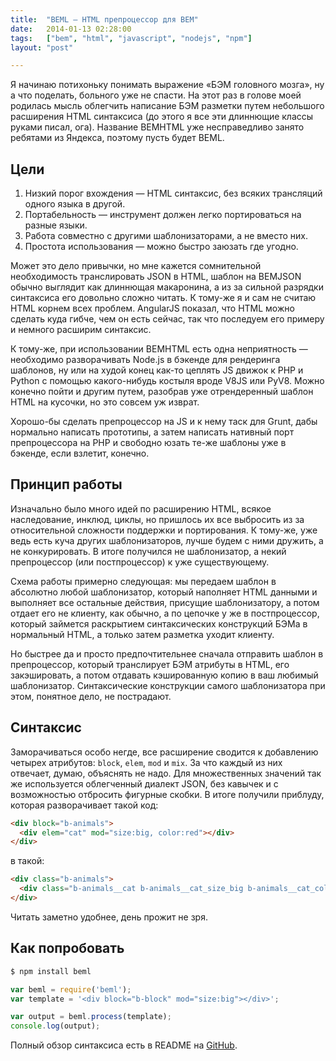 ```yaml
---
title:  "BEML — HTML препроцессор для BEM"
date:   2014-01-13 02:28:00
tags:   ["bem", "html", "javascript", "nodejs", "npm"]
layout: "post"

---
```


Я начинаю потихоньку понимать выражение «БЭМ головного мозга», ну а что поделать, больного уже не спасти. На этот раз в голове моей родилась мысль облегчить написание БЭМ разметки путем небольшого расширения HTML синтаксиса (до этого я все эти длиннющие классы руками писал, ога). Название BEMHTML уже несправедливо занято ребятами из Яндекса, поэтому пусть будет BEML.

<!-- cut -->

Цели
----

1. Низкий порог вхождения — HTML синтаксис, без всяких трансляций одного языка в другой.
2. Портабельность — инструмент должен легко портироваться на разные языки.
3. Работа совместно с другими шаблонизаторами, а не вместо них.
4. Простота использования — можно быстро заюзать где угодно.

Может это дело привычки, но мне кажется сомнительной необходимость транслировать JSON в HTML, шаблон на BEMJSON обычно выглядит как длиннющая макаронина, а из за сильной разрядки синтаксиса его довольно сложно читать. К тому-же я и сам не считаю HTML корнем всех проблем. AngularJS показал, что HTML можно сделать куда гибче, чем он есть сейчас, так что последуем его примеру и немного расширим синтаксис.

К тому-же, при использовании BEMHTML есть одна неприятность — необходимо разворачивать Node.js в бэкенде для рендеринга шаблонов, ну или на худой конец как-то цеплять JS движок к PHP и Python c помощью какого-нибудь костыля вроде V8JS или PyV8. Можно конечно пойти и другим путем, разобрав уже отрендеренный шаблон HTML на кусочки, но это совсем уж изврат.

Хорошо-бы сделать препроцессор на JS и к нему таск для Grunt, дабы нормально написать прототипы, а затем написать нативный порт препроцессора на PHP и свободно юзать те-же шаблоны уже в бэкенде, если взлетит, конечно.

## Принцип работы

Изначально было много идей по расширению HTML, всякое наследование, инклюд, циклы, но пришлось их все выбросить из за относительной сложности поддержки и портирования. К тому-же, уже ведь есть куча других шаблонизаторов, лучше будем с ними дружить, а не конкурировать. В итоге получился не шаблонизатор, а некий препроцессор (или постпроцессор) к уже существующему.

Схема работы примерно следующая: мы передаем шаблон в абсолютно любой шаблонизатор, который наполняет HTML данными и выполняет все остальные действия, присущие шаблонизатору, а потом отдает его не клиенту, как обычно, а по цепочке у же в постпроцессор, который займется раскрытием синтаксических конструкций БЭМа в нормальный HTML, а только затем разметка уходит клиенту.

Но быстрее да и просто предпочтительнее сначала отправить шаблон в препроцессор, который транслирует БЭМ атрибуты в HTML, его закэшировать, а потом отдавать кэшированную копию в ваш любимый шаблонизатор. Синтаксические конструкции самого шаблонизатора при этом, понятное дело, не пострадают.

## Синтаксис

Заморачиваться особо негде, все расширение сводится к добавлению четырех атрибутов: `block`, `elem`, `mod` и `mix`. За что каждый из них отвечает, думаю, объяснять не надо. Для множественных значений так же используется облегченный диалект JSON, без кавычек и с возможностью отбросить фигурные скобки. В итоге получили приблуду, которая разворачивает такой код:

```html
<div block="b-animals">
  <div elem="cat" mod="size:big, color:red"></div>
</div>
```

в такой:

```html
<div class="b-animals">
  <div class="b-animals__cat b-animals__cat_size_big b-animals__cat_color_red"></div>
</div>
```

Читать заметно удобнее, день прожит не зря.

## Как попробовать

```bash
$ npm install beml
```

```js
var beml = require('beml');
var template = '<div block="b-block" mod="size:big"></div>';

var output = beml.process(template);
console.log(output);
```

Полный обзор синтаксиса есть в README на [GitHub](https://github.com/zenwalker/node-beml).
